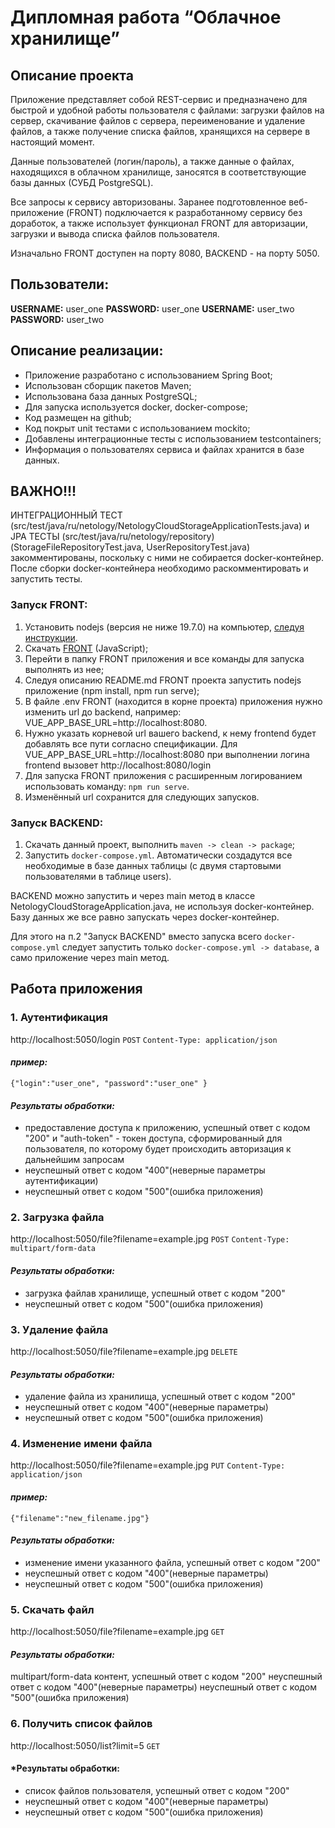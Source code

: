 # Дипломная работа “Облачное хранилище”

## Описание проекта
Приложение представляет собой REST-сервис и предназначено для быстрой и удобной работы пользователя 
с файлами: загрузки файлов на сервер, скачивание файлов с сервера, переименование и удаление файлов, 
а также получение списка файлов, хранящихся на сервере в настоящий момент. 

Данные пользователей (логин/пароль), а также данные о файлах, находящихся в облачном хранилище, 
заносятся в соответствующие базы данных (СУБД PostgreSQL).

Все запросы к сервису авторизованы.
Заранее подготовленное веб-приложение (FRONT) подключается к разработанному сервису без доработок, 
а также использует функционал FRONT для авторизации, загрузки и вывода списка файлов пользователя.

Изначально FRONT доступен на порту 8080, BACKEND - на порту 5050.

## Пользователи:
**USERNAME:** user_one **PASSWORD:** user_one
**USERNAME:** user_two **PASSWORD:** user_two

## Описание реализации:
- Приложение разработано с использованием Spring Boot;
- Использован сборщик пакетов Maven;
- Использована база данных PostgreSQL;
- Для запуска используется docker, docker-compose;
- Код размещен на github;
- Код покрыт unit тестами с использованием mockito;
- Добавлены интеграционные тесты с использованием testcontainers;
- Информация о пользователях сервиса и файлах хранится в базе данных.

## ВАЖНО!!!
ИНТЕГРАЦИОННЫЙ ТЕСТ (src/test/java/ru/netology/NetologyCloudStorageApplicationTests.java) и
JPA ТЕСТЫ (src/test/java/ru/netology/repository) (StorageFileRepositoryTest.java, UserRepositoryTest.java)
закомментированы, поскольку с ними не собирается docker-контейнер.
После сборки docker-контейнера необходимо раскомментировать и запустить тесты.

### Запуск FRONT:
1. Установить nodejs (версия не ниже 19.7.0) на компьютер, [следуя инструкции](https://nodejs.org/ru/download/current).
2. Скачать [FRONT](https://github.com/netology-code/jd-homeworks/tree/master/diploma/netology-diplom-frontend) 
(JavaScript);
3. Перейти в папку FRONT приложения и все команды для запуска выполнять из нее;
4. Следуя описанию README.md FRONT проекта запустить nodejs приложение (npm install, npm run serve);
5. В файле .env FRONT (находится в корне проекта) приложения нужно изменить url до backend,
например: VUE_APP_BASE_URL=http://localhost:8080.
6. Нужно указать корневой url вашего backend, к нему frontend будет добавлять все пути согласно
   спецификации.
   Для VUE_APP_BASE_URL=http://localhost:8080 при выполнении логина frontend вызовет
   http://localhost:8080/login
7. Для запуска FRONT приложения с расширенным логированием использовать команду: `npm run serve`.
8. Изменённый url сохранится для следующих запусков.

### Запуск BACKEND:
1. Скачать данный проект, выполнить `maven -> clean -> package`;
2. Запустить `docker-compose.yml`.
Автоматически создадутся все необходимые в базе данных таблицы (с двумя стартовыми пользователями в таблице users).

BACKEND можно запустить и через main метод в классе NetologyCloudStorageApplication.java,
не используя docker-контейнер. Базу данных же все равно запускать через docker-контейнер.

Для этого на п.2 "Запуск BACKEND" вместо запуска всего `docker-compose.yml` следует запустить
только `docker-compose.yml -> database`, а само приложение через main метод.

## Работа приложения

### 1. Аутентификация
http://localhost:5050/login
`POST`
`Content-Type: application/json`

#### *пример:*
`{"login":"user_one",
"password":"user_one"
}`

#### *Результаты обработки:*
- предоставление доступа к приложению, успешный ответ с кодом "200" и "auth-token" - токен доступа, 
сформированный для пользователя, по которому будет происходить авторизация к дальнейшим запросам
- неуспешный ответ с кодом "400"(неверные параметры аутентификации)
- неуспешный ответ с кодом "500"(ошибка приложения)

### 2. Загрузка файла
http://localhost:5050/file?filename=example.jpg
`POST`
`Content-Type: multipart/form-data`

#### *Результаты обработки:*
- загрузка файлав хранилище, успешный ответ с кодом "200"
- неуспешный ответ с кодом "500"(ошибка приложения)

### 3. Удаление файла
http://localhost:5050/file?filename=example.jpg
`DELETE`

#### *Результаты обработки:*
- удаление файла из хранилища, успешный ответ с кодом "200"
- неуспешный ответ с кодом "400"(неверные параметры)
- неуспешный ответ с кодом "500"(ошибка приложения)

### 4. Изменение имени файла
http://localhost:5050/file?filename=example.jpg
`PUT`
`Content-Type: application/json`

#### *пример:*
`{"filename":"new_filename.jpg"}`

#### *Результаты обработки:*
- изменение имени указанного файла, успешный ответ с кодом "200"
- неуспешный ответ с кодом "400"(неверные параметры)
- неуспешный ответ с кодом "500"(ошибка приложения)

### 5. Скачать файл
http://localhost:5050/file?filename=example.jpg
`GET`

#### *Результаты обработки:*
multipart/form-data контент, успешный ответ с кодом "200"
неуспешный ответ с кодом "400"(неверные параметры)
неуспешный ответ с кодом "500"(ошибка приложения)


### 6. Получить список файлов
http://localhost:5050/list?limit=5
`GET`
#### *Результаты обработки:
- список файлов пользователя, успешный ответ с кодом "200"
- неуспешный ответ с кодом "400"(неверные параметры)
- неуспешный ответ с кодом "500"(ошибка приложения)

